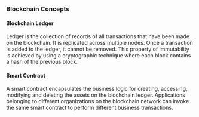 ### Blockchain Concepts

#### Blockchain Ledger

Ledger is the collection of records of all transactions that have been made on the blockchain. It is replicated across multiple nodes. Once a transaction is added to the ledger, it cannot be removed. This property of immutability is achieved by using a cryptographic technique where each block contains a hash of the previous block.

#### Smart Contract

A smart contract encapsulates the business logic for creating, accessing, modifying and deleting the assets on the blockchain ledger. Applications belonging to different organizations on the blockchain network can invoke the same smart contract to perform different business transactions.
